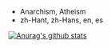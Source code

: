 - Anarchism, Atheism
- zh-Hant, zh-Hans, en, es

[![Anurag's github stats](https://github-readme-stats.vercel.app/api?username=phlinhng&hide_title=true)](https://github.com/anuraghazra/github-readme-stats)
